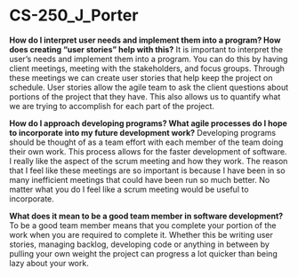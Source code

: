 # CS-250_J_Porter

**How do I interpret user needs and implement them into a program? How does creating “user stories” help with this?**
It is important to interpret the user’s needs and implement them into a program. You can do this by having client meetings, meeting with the stakeholders, and focus groups. Through these meetings we can create user stories that help keep the project on schedule. User stories allow the agile team to ask the client questions about portions of the project that they have. This also allows us to quantify what we are trying to accomplish for each part of the project.

**How do I approach developing programs? What agile processes do I hope to incorporate into my future development work?**
Developing programs should be thought of as a team effort with each member of the team doing their own work. This process allows for the faster development of software. I really like the aspect of the scrum meeting and how they work. The reason that I feel like these meetings are so important is because I have been in so many inefficient meetings that could have been run so much better. No matter what you do I feel like a scrum meeting would be useful to incorporate.

**What does it mean to be a good team member in software development?**
To be a good team member means that you complete your portion of the work when you are required to complete it. Whether this be writing user stories, managing backlog, developing code or anything in between by pulling your own weight the project can progress a lot quicker than being lazy about your work.
